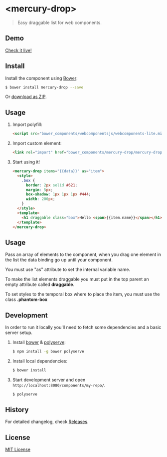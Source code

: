 # &lt;mercury-drop&gt;

> Easy draggable list for web components.

## Demo

[Check it live!](https://github.com/bquarks/mercury-drop)

## Install

Install the component using [Bower](http://bower.io/):

```sh
$ bower install mercury-drop --save
```

Or [download as ZIP](https://github.com/bquarks/mercury-drop/archive/master.zip).

## Usage

1. Import polyfill:

    ```html
    <script src="bower_components/webcomponentsjs/webcomponents-lite.min.js"></script>
    ```

2. Import custom element:

    ```html
    <link rel="import" href="bower_components/mercury-drop/mercury-drop.html">
    ```

3. Start using it!

    ```html
    <mercury-drop items="{{data}}" as="item">
      <style>
        .box {
          border: 2px solid #621;
          margin: 5px;
          box-shadow: 1px 1px 1px #444;
          width: 200px;
        }
      </style>
      <template>
        <h1 draggable class="box">Hello <span>{{item.name}}</span></h1>
      </template>
    </mercury-drop>
    ```

## Usage

Pass an array of elements to the component, when you drag one element in the list
the data binding go up until your component.

You must use "as" attribute to set the internal variable name.

To make the list elements draggable you must put in the top parent an empty attribute called **draggable**.

To set styles to the temporal box where to place the item, you must use the class
**.phantom-box**

## Development

In order to run it locally you'll need to fetch some dependencies and a basic server setup.

1. Install [bower](http://bower.io/) & [polyserve](https://npmjs.com/polyserve):

    ```sh
    $ npm install -g bower polyserve
    ```

2. Install local dependencies:

    ```sh
    $ bower install
    ```

3. Start development server and open `http://localhost:8080/components/my-repo/`.

    ```sh
    $ polyserve
    ```

## History

For detailed changelog, check [Releases](https://github.com/donflopez/mercury-drop/releases).

## License

[MIT License](http://opensource.org/licenses/MIT)
